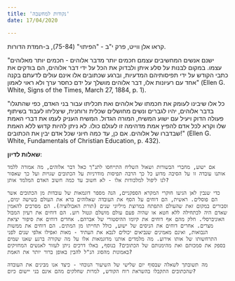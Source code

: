 ```yaml
---
title: 'נקודות למחשבה'
date: 17/04/2020

---
```


קראו אלן ווייט, פרק י"ב - "הפיתוי" (75-84), ב-חמדת הדורות.

"ישנם אנשים המחשיבים עצמם חכמים יותר מדבר אלוהים - חכמים יותר מאלוהים עצמו. במקום לבנות על סלע איתן ולבדוק את הכל על ידי דבר אלוהים, הם בודקים את כתבי הקודש על ידי תפיסותיהם המדעיות, וברגע שכתובים אלו אינם עולים לדעתם בקנה אחד עם רעיונות אלו, דבר אלוהים מושלך על ידם כחסר ערך ולא ראוי לאמון" (Ellen G. White, Signs of the Times, March 27, 1884, p. 1).

"כל אלו שיבינו לעומק את חכמתו של אלוהים ואת תכליתו עבור בני האדם, כפי שהתגלו בדבר אלוהים, יהיו לגברים ונשים מחושלים שכלית ורוחנית, שיצליחו לעבוד בשיתוף פעולה הדוק ויעיל עם ישוע המשיח, המורה הגדול. המשיח העניק לעמו את דברי האמת שלו וקרא לכל אדם להפיץ אמת מדהימה זו לעולם כולו. לא ניתן להיות קדוש ללא האמת שבדברו של אלוהים. אם כן, עד כמה חיוני שכל אדם יבין את הכתובים!" (Ellen G. White, Fundamentals of Christian Education, p. 432).

**שאלות לדיון**:

`אם ישוע, מחברי הבשורות ושאול השליח התייחסו לתנ"ך כאל דבר אלוהים, מה אמורה ללמד אותנו עובדה זו על הסיבה מדוע כל כך הרבה תפיסות מודרניות על הכתובים שגויות ועל כך שאסור לנו ליפול למלכודות אלו - לא חשוב עד כמה חשוב האדם המלמד אותן?`

`כדי שנבין לאן הגיעו חוקרי המקרא הספקניים, הנה מספר דוגמאות של עובדות מן הכתובים אשר הם פוסלים. ראשית, הם דוחים על הסף את העובדה שאלוהים ברא את העולם בשישה ימים, וסבורים במקום זאת שהעולם התפתח במרוצת מיליוני שנים (תורת האבולוציה). הם מסרבים להאמין שאדם היה לכתחילה ללא חטא או שהיה פעם עולם מושלם ונטול רוע. הם דוחים את רעיון המבול האוניברסלי. חלק מהם אף דוחים את קיומו ההיסטורי של אברהם. אחדים דוחים את סיפור יציאת מצרים. אחרים דוחים את הניסים של ישוע, כולל תחייתו מן המתים. הם דוחים את ממשות הנבואות, ואינם מאמינים שנביאים יכולים לנבא את העתיד - מאות ואפילו אלפי שנים לפני התרחשותו של אותו אירוע. מה מלמדים אותנו מדוגמאות אלו על מה שקורה ברגע שאנו שמים בספק את סמכותם ואת מהימנותם של הכתובים? בנוסף, באלו דרכים ניתן לעזור לאנשים המחזיקים באמונות מהסוג הנ"ל להבין באופן ברור יותר את האמת?`

`מה תשובתך לשאלה שבסוף יום שלישי של השיעור הנוכחי - כיצד אנו מבינים את העובדה שהכתובים התקבלו בהשראת רוח הקודש, למרות שחלקים מהם אינם בני יישום כיום?`
